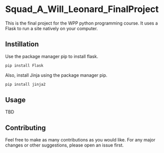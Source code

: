 # Squad_A_Will_Leonard_FinalProject

This is the final project for the WPP python programming course. It uses a Flask to run a site natively on your computer.

## Instillation

Use the package manager pip to install flask.
```bash
pip install Flask
```

Also, install Jinja using the package manager pip.
```bash
pip install jinja2
```

## Usage

TBD

## Contributing

Feel free to make as many contributions as you would like. For any major changes or other suggestions, please open an issue first.
